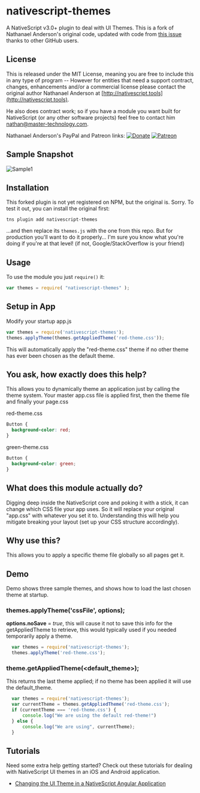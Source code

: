# nativescript-themes
A NativeScript v3.0+ plugin to deal with UI Themes. This is a fork of Nathanael Anderson's original code, updated with code from [this issue](https://github.com/NathanaelA/nativescript-themes/issues/3) thanks to other GitHub users.

## License

This is released under the MIT License, meaning you are free to include this in any type of program -- However for entities that need a support contract, changes, enhancements and/or a commercial license please contact the original author Nathanael Anderson at [http://nativescript.tools](http://nativescript.tools).

He also does contract work; so if you have a module you want built for NativeScript (or any other software projects) feel free to contact him [nathan@master-technology.com](mailto://nathan@master-technology.com).

Nathanael Anderson's PayPal and Patreon links:
[![Donate](https://img.shields.io/badge/Donate-PayPal-brightgreen.svg?style=plastic)](https://www.paypal.com/cgi-bin/webscr?cmd=_donations&business=HN8DDMWVGBNQL&lc=US&item_name=Nathanael%20Anderson&item_number=nativescript%2dthemes&no_note=1&no_shipping=1&currency_code=USD&bn=PP%2dDonationsBF%3ax%3aNonHosted)
[![Patreon](https://img.shields.io/badge/Pledge-Patreon-brightgreen.svg?style=plastic)](https://www.patreon.com/NathanaelA)


## Sample Snapshot
![Sample1](docs/themes.gif)


## Installation

This forked plugin is not yet registered on NPM, but the original is. Sorry.
To test it out, you can install the original first:

`tns plugin add nativescript-themes`

...and then replace its `themes.js` with the one from this repo.
But for production you'll want to do it properly... I'm sure you know what you're doing if you're at that level! (if not, Google/StackOverflow is your friend)


## Usage

To use the module you just `require()` it:

```js
var themes = require( "nativescript-themes" );
```

## Setup in App
Modify your startup app.js

```js
var themes = require('nativescript-themes');
themes.applyTheme(themes.getAppliedTheme('red-theme.css'));
```
This will automatically apply the "red-theme.css" theme if no other theme has ever been chosen as the default theme.



## You ask, how exactly does this help?
This allows you to dynamically theme an application just by calling the theme system.  Your master app.css file is applied first, then the theme file and finally your page.css

red-theme.css
```css
Button {
  background-color: red;
}
```

green-theme.css
```css
Button {
  background-color: green;
}
```


## What does this module actually do?
Digging deep inside the NativeScript core and poking it with a stick, it can change which CSS file your app uses.
So it will replace your original "app.css" with whatever you set it to. Understanding this will help you mitigate breaking your layout (set up your CSS structure accordingly).


## Why use this?
This allows you to apply a specific theme file globally so all pages get it.


## Demo
Demo shows three sample themes, and shows how to load the last chosen theme at startup.


### themes.applyTheme('cssFile', options);
**options.noSave** = _true_, this will cause it not to save this info for the getAppliedTheme to retrieve, this would typically used if you needed temporarily apply a theme.
```js
  var themes = require('nativescript-themes');
  themes.applyTheme('red-theme.css');
```


### theme.getAppliedTheme(<default_theme>);
This returns the last theme applied; if no theme has been applied it will use the default_theme.
```js
  var themes = require('nativescript-themes');
  var currentTheme = themes.getAppliedTheme('red-theme.css');
  if (currentTheme === 'red-theme.css') {
      console.log("We are using the default red-theme!")
  } else {
      console.log("We are using", currentTheme);
  }
```

## Tutorials

Need some extra help getting started?  Check out these tutorials for dealing with NativeScript UI themes in an iOS and Android application.

* [Changing the UI Theme in a NativeScript Angular Application](https://www.thepolyglotdeveloper.com/2016/11/changing-a-nativescript-css-skin-at-runtime/)

